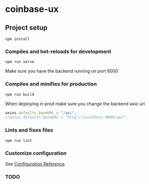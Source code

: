 # coinbase-ux

## Project setup
```
npm install
```

### Compiles and hot-reloads for development
```
npm run serve
```

Make sure you have the backend running on port 8000

### Compiles and minifies for production
```
npm run build
```

When deploying in prod make sure you change the backend axio url

```js
axios.defaults.baseURL = "/api";
//axios.defaults.baseURL = "http://localhost:8000/api";
```

### Lints and fixes files
```
npm run lint
```

### Customize configuration
See [Configuration Reference](https://cli.vuejs.org/config/).

### TODO

